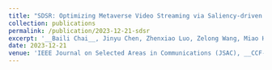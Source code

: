 ```yaml
---
title: "SDSR: Optimizing Metaverse Video Streaming via Saliency-driven Dynamic Super-Resolution"
collection: publications
permalink: /publication/2023-12-21-sdsr
excerpt: '__Baili Chai__, Jinyu Chen, Zhenxiao Luo, Zelong Wang, Miao Hu, Yipeng Zhou, Di Wu'
date: 2023-12-21
venue: 'IEEE Journal on Selected Areas in Communications (JSAC), __CCF-A__'
---
```

